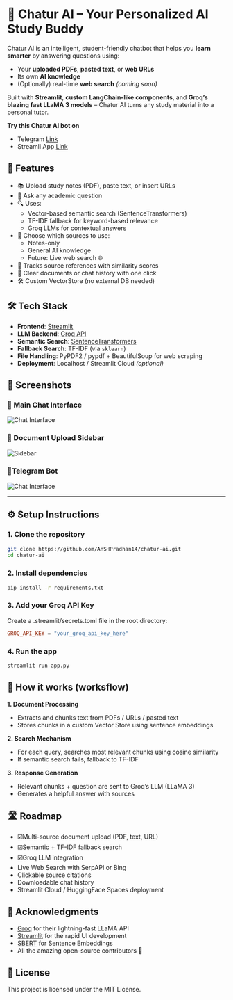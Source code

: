 # 🤖 Chatur AI – Your Personalized AI Study Buddy

Chatur AI is an intelligent, student-friendly chatbot that helps you **learn smarter** by answering questions using:
- Your **uploaded PDFs**, **pasted text**, or **web URLs**
- Its own **AI knowledge**
- (Optionally) real-time **web search** *(coming soon)*

Built with **Streamlit**, **custom LangChain-like components**, and **Groq’s blazing fast LLaMA 3 models** – Chatur AI turns any study material into a personal tutor.

**Try this Chatur AI bot on**
- Telegram [Link](https://t.me/chatur_ai_bot)
- Streamli App [Link](https://chatur-ai.streamlit.app)

## 🚀 Features

- 📚 Upload study notes (PDF), paste text, or insert URLs
- 💬 Ask any academic question
- 🔍 Uses:
  - Vector-based semantic search (SentenceTransformers)
  - TF-IDF fallback for keyword-based relevance
  - Groq LLMs for contextual answers
- 🧠 Choose which sources to use:
  - Notes-only
  - General AI knowledge
  - Future: Live web search 🌐
- 📎 Tracks source references with similarity scores
- 🧼 Clear documents or chat history with one click
- 🛠 Custom VectorStore (no external DB needed)



## 🛠 Tech Stack

- **Frontend**: [Streamlit](https://streamlit.io/)
- **LLM Backend**: [Groq API](https://groq.com/)
- **Semantic Search**: [SentenceTransformers](https://www.sbert.net/)
- **Fallback Search**: TF-IDF (via `sklearn`)
- **File Handling**: PyPDF2 / pypdf + BeautifulSoup for web scraping
- **Deployment**: Localhost / Streamlit Cloud *(optional)*



## 📸 Screenshots
### 🔹 Main Chat Interface
![Chat Interface](https://github.com/AnshPradhan14/chatur_ai/blob/main/Screenshos/chat_interface.png)

### 🔹 Document Upload Sidebar
![Sidebar](https://github.com/AnshPradhan14/chatur_ai/blob/main/Screenshos/upload_sidebar.png)

### 🔹Telegram Bot
![Chat Interface](https://github.com/AnshPradhan14/chatur_ai/blob/main/Screenshos/IMG_20250717_003708.jpg)



---

## ⚙️ Setup Instructions

### 1. Clone the repository
```bash
git clone https://github.com/AnSHPradhan14/chatur-ai.git
cd chatur-ai
```

### 2. Install dependencies
```bash
pip install -r requirements.txt
```

### 3. Add your Groq API Key
Create a .streamlit/secrets.toml file in the root directory:
```toml
GROQ_API_KEY = "your_groq_api_key_here"
```

### 4. Run the app
```bash
streamlit run app.py
```

## 🧠 How it works (worksflow)
**1. Document Processing**
- Extracts and chunks text from PDFs / URLs / pasted text
- Stores chunks in a custom Vector Store using sentence embeddings

**2. Search Mechanism**
- For each query, searches most relevant chunks using cosine similarity
- If semantic search fails, fallback to TF-IDF

**3. Response Generation**

- Relevant chunks + question are sent to Groq’s LLM (LLaMA 3)
- Generates a helpful answer with sources

## 🛣️ Roadmap
- ☑️Multi-source document upload (PDF, text, URL)
- ☑️Semantic + TF-IDF fallback search
- ☑️Groq LLM integration
- Live Web Search with SerpAPI or Bing
- Clickable source citations
- Downloadable chat history
- Streamlit Cloud / HuggingFace Spaces deployment


## 🙏 Acknowledgments
- [Groq](https://groq.com/) for their lightning-fast LLaMA API
- [Streamlit](https://streamlit.io/) for the rapid UI development
- [SBERT](https://www.sbert.net/) for Sentence Embeddings
- All the amazing open-source contributors 🙌


## 📄 License
This project is licensed under the MIT License.
